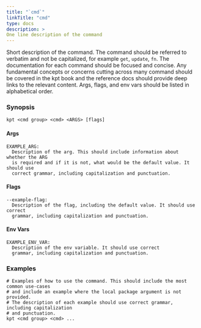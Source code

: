 ```yaml
---
title: "`cmd`"
linkTitle: "cmd"
type: docs
description: >
One line description of the command
---
```

<!--mdtogo:Short
    One line description of the command
-->

Short description of the command. The command should be referred to verbatim and
not be capitalized, for example `get`, `update`, `fn`.
The documentation for each command should be focused and concise. Any fundamental
concepts or concerns cutting across many command should be covered in the kpt book
and the reference docs should provide deep links to the relevant content.
Args, flags, and env vars should be listed in alphabetical order.

### Synopsis
<!--mdtogo:Long-->
```
kpt <cmd group> <cmd> <ARGS> [flags]
```

#### Args
```
EXAMPLE_ARG:
  Description of the arg. This should include information about whether the ARG
  is required and if it is not, what would be the default value. It should use
  correct grammar, including capitalization and punctuation.
```

#### Flags
```
--example-flag:
  Description of the flag, including the default value. It should use correct 
  grammar, including capitalization and punctuation.
```

#### Env Vars
```
EXAMPLE_ENV_VAR:
  Description of the env variable. It should use correct 
  grammar, including capitalization and punctuation.
```
<!--mdtogo-->

### Examples

<!--mdtogo:Examples-->
```shell
# Examples of how to use the command. This should include the most common use-cases
# and include an example where the local package argument is not provided.
# The description of each example should use correct grammar, including capitalization
# and punctuation.
kpt <cmd group> <cmd> ...
```
<!--mdtogo-->